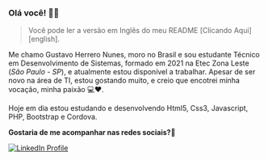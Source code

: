 ### Olá você! 👋😀

>Você pode ler a versão em Inglês do meu README [Clicando Aqui][english].

Me chamo Gustavo Herrero Nunes, moro no Brasil e sou estudante Técnico em Desenvolvimento de Sistemas, formado em 2021 na Etec Zona Leste (_São Paulo - SP_), e atualmente estou disponível a trabalhar.
Apesar de ser novo na área de TI, estou gostando muito, e creio que encotrei minha vocação, minha paixão :computer::heart:.

Hoje em dia estou estudando e desenvolvendo Html5, Css3, Javascript, PHP, Bootstrap e Cordova.

**Gostaria de me acompanhar nas redes sociais?**:iphone:

[![LinkedIn Profile][linkedin_badget]][linkedin_url]

[portuguese]:README-Portuguese.md
[linkedin_url]:https://www.linkedin.com/in/gustavo-herrero-nunes-329070212/
[linkedin_badget]:https://img.shields.io/badge/-LinkedIn-blue?style=flat-square&labelColor=informational&logo=linkedin&logoColor=white&link=https://www.linkedin.com
[tinkercad_url]:https://www.tinkercad.com/users/2lFtSPu8Hb1-gustavo-herrero-nunes?category=circuits&sort=likes&view_mode=default
[tinercad_url]:https://img.shields.io/badge/-Tinkercad-yellow?style=flat-square&labelColor=yellow&link=https://www.tinkercad.com


